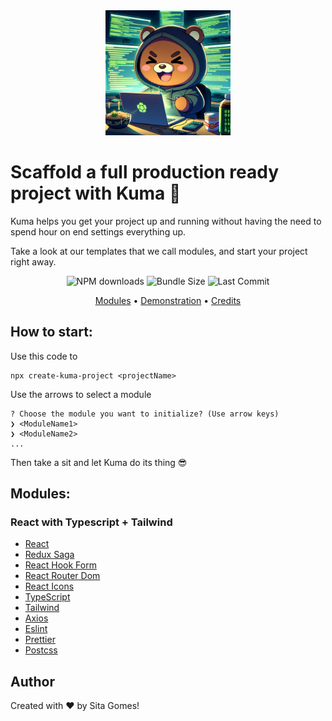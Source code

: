 <div align="center">
    <img src="./Kuma-logo.jpg" alt="Kuma logo" style="width: 200px;">
</div>

# Scaffold a full production ready project with Kuma 🐻

Kuma helps you get your project up and running without having the need to spend hour on end settings everything up.

Take a look at our templates that we call modules, and start your project right away.

<p align="center">
    <img alt="NPM downloads" src="https://img.shields.io/npm/d18m/create-kuma-project">
    <img src="https://img.shields.io/npm/unpacked-size/create-kuma-project" alt="Bundle Size">
<img alt="Last Commit" src="https://img.shields.io/github/last-commit/SitaGomes/create-kuma-project"/>
</p>

<p align="center">
 <a href="#modules">Modules</a> •
 <a href="#camera-demonstration">Demonstration</a> •
 <a href="#author">Credits</a> 
</p>

## How to start:

Use this code to

```shell
npx create-kuma-project <projectName>
```

Use the arrows to select a module

```shell
? Choose the module you want to initialize? (Use arrow keys)
❯ <ModuleName1>
❯ <ModuleName2>
...
```

Then take a sit and let Kuma do its thing 😎

## Modules:

### React with Typescript + Tailwind

- [React](https://react.dev/)
- [Redux Saga](https://redux-saga.js.org/)
- [React Hook Form](https://react-hook-form.com/)
- [React Router Dom](https://reactrouter.com/en/main)
- [React Icons](https://react-icons.github.io/react-icons/)
- [TypeScript](https://www.typescriptlang.org/)
- [Tailwind](https://tailwindcss.com/)
- [Axios](https://axios-http.com/)
- [Eslint](https://eslint.org)
- [Prettier](https://prettier.io/)
- [Postcss](https://github.com/postcss/postcss)

## Author

Created with ♥ by Sita Gomes!
